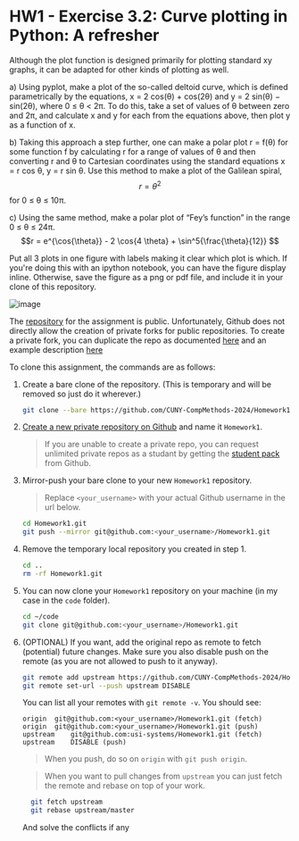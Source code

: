 # HW1 - Exercise 3.2: Curve plotting in Python: A refresher

Although the plot function is designed primarily for plotting standard xy graphs, it can be adapted for other kinds of plotting as well.

a) Using pyplot, make a plot of the so-called deltoid curve, which is defined parametrically by the equations, x = 2 cos(θ) + cos(2θ) and y = 2 sin(θ) − sin(2θ), where 0 ≤ θ < 2π. 
To do this, take a set of values of θ between zero and 2π, and calculate x and y for each from the equations above, then plot y as a function of x.

b)  Taking this approach a step further, one can make a polar plot r = f(θ) for some function f by calculating r for a range of values of θ and then converting r and θ to Cartesian coordinates using the standard equations x = r cos θ, y = r sin θ. Use this method to make a plot of the Galilean spiral, $$r=θ^2 $$ for 0 ≤ θ ≤ 10π.

c)  Using the same method, make a polar plot of “Fey’s function” in the range 0 ≤ θ ≤ 24π.
$$r = e^{\cos{\theta}} - 2 \cos{4 \theta} + \sin^5{\frac{\theta}{12}} $$ 

Put all 3 plots in one figure with labels making it clear which plot is which. If you're doing this with an ipython notebook, you can have the figure display inline. Otherwise, save the figure as a png or pdf file, and include it in your clone of this repository.


![image](https://github.com/user-attachments/assets/4a6e750f-acde-455a-876f-d6274c09d316)


The [repository](https://github.com/CUNY-CompMethods-2024/Homework1) for the assignment is public. Unfortunately, Github does not directly allow the creation of private forks for public repositories. To create a private fork, you can duplicate the repo as documented [here](https://help.github.com/articles/duplicating-a-repository/) and an example description [here](https://gist.github.com/0xjac/85097472043b697ab57ba1b1c7530274)

To clone this assignment, the commands are as follows:

 1. Create a bare clone of the repository.
    (This is temporary and will be removed so just do it wherever.)
    ```bash
    git clone --bare https://github.com/CUNY-CompMethods-2024/Homework1.git
    ```

 2. [Create a new private repository on Github](https://help.github.com/articles/creating-a-new-repository/) and name it `Homework1`.
    > If you are unable to create a private repo, you can request unlimited private repos as a studant by getting
    > the [student pack](https://education.github.com/pack) from Github.

 3. Mirror-push your bare clone to your new `Homework1` repository.
    > Replace `<your_username>` with your actual Github username in the url below.
    
    ```bash
    cd Homework1.git
    git push --mirror git@github.com:<your_username>/Homework1.git
    ```

 4. Remove the temporary local repository you created in step 1.
    ```bash
    cd ..
    rm -rf Homework1.git
    ```
    
 5. You can now clone your `Homework1` repository on your machine (in my case in the `code` folder).
    ```bash
    cd ~/code
    git clone git@github.com:<your_username>/Homework1.git
    ```
   
 6. (OPTIONAL) If you want, add the original repo as remote to fetch (potential) future changes.
    Make sure you also disable push on the remote (as you are not allowed to push to it anyway).
    ```bash
    git remote add upstream https://github.com/CUNY-CompMethods-2024/Homework1.git
    git remote set-url --push upstream DISABLE
    ```
    You can list all your remotes with `git remote -v`. You should see:
    ```
    origin	git@github.com:<your_username>/Homework1.git (fetch)
    origin	git@github.com:<your_username>/Homework1.git (push)
    upstream	git@github.com:usi-systems/Homework1.git (fetch)
    upstream	DISABLE (push)
    ```
    > When you push, do so on `origin` with `git push origin`.
   
    > When you want to pull changes from `upstream` you can just fetch the remote and rebase on top of your work.
    ```bash
      git fetch upstream
      git rebase upstream/master
      ```
      And solve the conflicts if any
